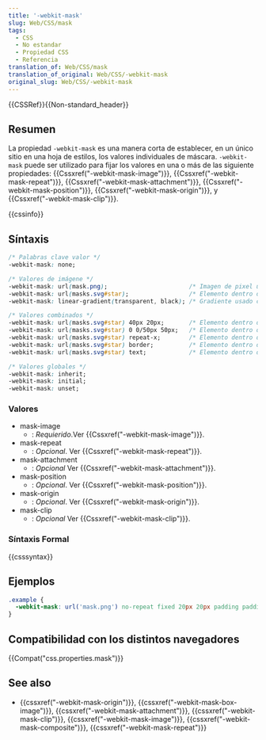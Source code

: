 ```yaml
---
title: '-webkit-mask'
slug: Web/CSS/mask
tags:
  - CSS
  - No estandar
  - Propiedad CSS
  - Referencia
translation_of: Web/CSS/mask
translation_of_original: Web/CSS/-webkit-mask
original_slug: Web/CSS/-webkit-mask
---
```


{{CSSRef}}{{Non-standard_header}}

## Resumen

La propiedad `-webkit-mask` es una manera corta de establecer, en un único sitio en una hoja de estilos, los valores individuales de máscara. `-webkit-mask` puede ser utilizado para fijar los valores en una o más de las siguiente propiedades: {{Cssxref("-webkit-mask-image")}}, {{Cssxref("-webkit-mask-repeat")}}, {{Cssxref("-webkit-mask-attachment")}}, {{Cssxref("-webkit-mask-position")}}, {{Cssxref("-webkit-mask-origin")}}, y {{Cssxref("-webkit-mask-clip")}}.

{{cssinfo}}

## Síntaxis

```css
/* Palabras clave valor */
-webkit-mask: none;

/* Valores de imágene */
-webkit-mask: url(mask.png);                       /* Imagen de pixel usado coo máscara */
-webkit-mask: url(masks.svg#star);                 /* Elemento dentro de un gráfico SVG usado como máscara */
-webkit-mask: linear-gradient(transparent, black); /* Gradiente usado como máscara */

/* Valores combinados */
-webkit-mask: url(masks.svg#star) 40px 20px;       /* Elemento dentro de un gráfico SVG usado como máscara y posicionado  40px desde la parte superior y 20px a la izquierda */
-webkit-mask: url(masks.svg#star) 0 0/50px 50px;   /* Elemento dentro de un gráfico SVG usado como máscara con una anchura y altura de 50px */
-webkit-mask: url(masks.svg#star) repeat-x;        /* Elemento dentro de un gráfico SVG usado como una máscara que se repite horizontalmente */
-webkit-mask: url(masks.svg#star) border;          /* Elemento dentro de un gráfico SVG usado como una máscara que sobrepasa la caja que rodea el borde */
-webkit-mask: url(masks.svg#star) text;            /* Elemento dentro de un gráfico SVG usado como una máscara que recorta el texto que contiene */

/* Valores globales */
-webkit-mask: inherit;
-webkit-mask: initial;
-webkit-mask: unset;
```

### Valores

- mask-image
  - : _Requierido_.Ver {{Cssxref("-webkit-mask-image")}}.
- mask-repeat
  - : _Opcional_. Ver {{Cssxref("-webkit-mask-repeat")}}.
- mask-attachment
  - : _Opcional_ Ver {{Cssxref("-webkit-mask-attachment")}}.
- mask-position
  - : _Opcional_. Ver {{Cssxref("-webkit-mask-position")}}.
- mask-origin
  - : _Opcional_. Ver {{Cssxref("-webkit-mask-origin")}}.
- mask-clip
  - : _Opcional_ Ver {{Cssxref("-webkit-mask-clip")}}.

### Síntaxis Formal

{{csssyntax}}

## Ejemplos

```css
.example {
  -webkit-mask: url('mask.png') no-repeat fixed 20px 20px padding padding;
}
```

## Compatibilidad con los distintos navegadores

{{Compat("css.properties.mask")}}

## See also

- {{cssxref("-webkit-mask-origin")}}, {{cssxref("-webkit-mask-box-image")}}, {{cssxref("-webkit-mask-attachment")}}, {{cssxref("-webkit-mask-clip")}}, {{cssxref("-webkit-mask-image")}}, {{cssxref("-webkit-mask-composite")}}, {{cssxref("-webkit-mask-repeat")}}
